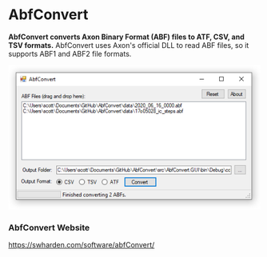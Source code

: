 # AbfConvert

**AbfConvert converts Axon Binary Format (ABF) files to ATF, CSV, and TSV formats.** AbfConvert uses Axon's official DLL to read ABF files, so it supports ABF1 and ABF2 file formats.

![](data/screenshot.png)

### AbfConvert Website
https://swharden.com/software/abfConvert/
